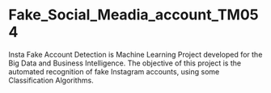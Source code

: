# Fake_Social_Meadia_account_TM054
Insta Fake Account Detection is Machine Learning Project developed for the Big Data and Business Intelligence. The objective of this project is the automated recognition of fake Instagram accounts, using some Classification Algorithms.
